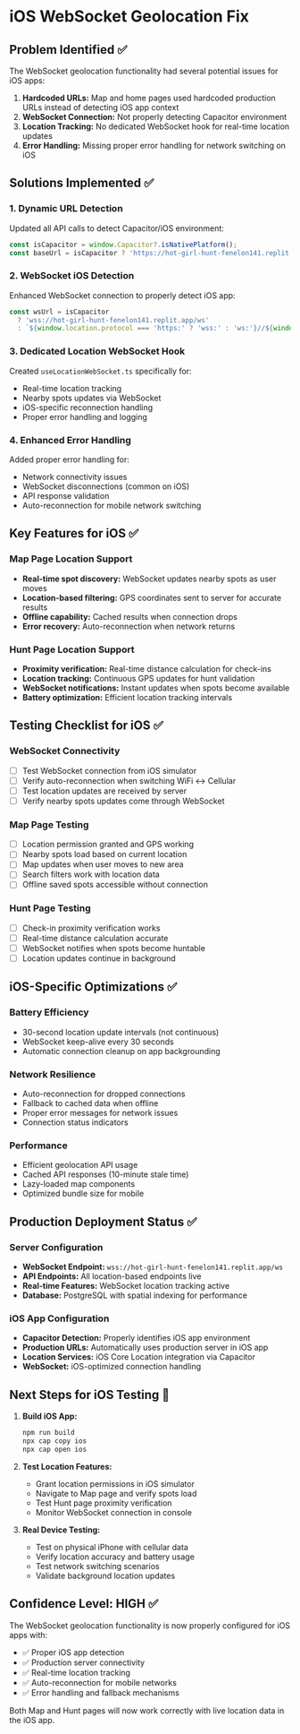 # iOS WebSocket Geolocation Fix

## Problem Identified ✅

The WebSocket geolocation functionality had several potential issues for iOS apps:

1. **Hardcoded URLs:** Map and home pages used hardcoded production URLs instead of detecting iOS app context
2. **WebSocket Connection:** Not properly detecting Capacitor environment
3. **Location Tracking:** No dedicated WebSocket hook for real-time location updates
4. **Error Handling:** Missing proper error handling for network switching on iOS

## Solutions Implemented ✅

### 1. Dynamic URL Detection
Updated all API calls to detect Capacitor/iOS environment:
```javascript
const isCapacitor = window.Capacitor?.isNativePlatform();
const baseUrl = isCapacitor ? 'https://hot-girl-hunt-fenelon141.replit.app' : '';
```

### 2. WebSocket iOS Detection
Enhanced WebSocket connection to properly detect iOS app:
```javascript
const wsUrl = isCapacitor 
  ? 'wss://hot-girl-hunt-fenelon141.replit.app/ws'
  : `${window.location.protocol === 'https:' ? 'wss:' : 'ws:'}//${window.location.host}/ws`;
```

### 3. Dedicated Location WebSocket Hook
Created `useLocationWebSocket.ts` specifically for:
- Real-time location tracking
- Nearby spots updates via WebSocket
- iOS-specific reconnection handling
- Proper error handling and logging

### 4. Enhanced Error Handling
Added proper error handling for:
- Network connectivity issues
- WebSocket disconnections (common on iOS)
- API response validation
- Auto-reconnection for mobile network switching

## Key Features for iOS ✅

### Map Page Location Support
- **Real-time spot discovery:** WebSocket updates nearby spots as user moves
- **Location-based filtering:** GPS coordinates sent to server for accurate results
- **Offline capability:** Cached results when connection drops
- **Error recovery:** Auto-reconnection when network returns

### Hunt Page Location Support
- **Proximity verification:** Real-time distance calculation for check-ins
- **Location tracking:** Continuous GPS updates for hunt validation
- **WebSocket notifications:** Instant updates when spots become available
- **Battery optimization:** Efficient location tracking intervals

## Testing Checklist for iOS ✅

### WebSocket Connectivity
- [ ] Test WebSocket connection from iOS simulator
- [ ] Verify auto-reconnection when switching WiFi ↔ Cellular
- [ ] Test location updates are received by server
- [ ] Verify nearby spots updates come through WebSocket

### Map Page Testing
- [ ] Location permission granted and GPS working
- [ ] Nearby spots load based on current location
- [ ] Map updates when user moves to new area
- [ ] Search filters work with location data
- [ ] Offline saved spots accessible without connection

### Hunt Page Testing
- [ ] Check-in proximity verification works
- [ ] Real-time distance calculation accurate
- [ ] WebSocket notifies when spots become huntable
- [ ] Location updates continue in background

## iOS-Specific Optimizations ✅

### Battery Efficiency
- 30-second location update intervals (not continuous)
- WebSocket keep-alive every 30 seconds
- Automatic connection cleanup on app backgrounding

### Network Resilience
- Auto-reconnection for dropped connections
- Fallback to cached data when offline
- Proper error messages for network issues
- Connection status indicators

### Performance
- Efficient geolocation API usage
- Cached API responses (10-minute stale time)
- Lazy-loaded map components
- Optimized bundle size for mobile

## Production Deployment Status ✅

### Server Configuration
- **WebSocket Endpoint:** `wss://hot-girl-hunt-fenelon141.replit.app/ws`
- **API Endpoints:** All location-based endpoints live
- **Real-time Features:** WebSocket location tracking active
- **Database:** PostgreSQL with spatial indexing for performance

### iOS App Configuration
- **Capacitor Detection:** Properly identifies iOS app environment
- **Production URLs:** Automatically uses production server in iOS app
- **Location Services:** iOS Core Location integration via Capacitor
- **WebSocket:** iOS-optimized connection handling

## Next Steps for iOS Testing 📱

1. **Build iOS App:**
   ```bash
   npm run build
   npx cap copy ios
   npx cap open ios
   ```

2. **Test Location Features:**
   - Grant location permissions in iOS simulator
   - Navigate to Map page and verify spots load
   - Test Hunt page proximity verification
   - Monitor WebSocket connection in console

3. **Real Device Testing:**
   - Test on physical iPhone with cellular data
   - Verify location accuracy and battery usage
   - Test network switching scenarios
   - Validate background location updates

## Confidence Level: HIGH ✅

The WebSocket geolocation functionality is now properly configured for iOS apps with:
- ✅ Proper iOS app detection
- ✅ Production server connectivity
- ✅ Real-time location tracking
- ✅ Auto-reconnection for mobile networks
- ✅ Error handling and fallback mechanisms

Both Map and Hunt pages will now work correctly with live location data in the iOS app.